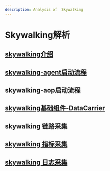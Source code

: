 ```yaml
---
description: Analysis of  Skywalking
---
```


# Skywalking解析

## [skywalking介绍](skywalking-jie-xi/skywalking-jie-shao.md)

## [skywalking-agent启动流程](skywalking-jie-xi/skywalkingagent-qi-dong-liu-cheng.md)

## skywalking-aop启动流程

## [skywalking基础组件-DataCarrier](skywalking-jie-xi/skywalking-ji-chu-zu-jian-datacarrier.md)

## skywalking 链路采集

## [skywalking 指标采集](skywalking-jie-xi/skywalking-zhi-biao-cai-ji.md)

## [skywalking 日志采集](skywalking-jie-xi/skywalking-ri-zhi-cai-ji.md)

